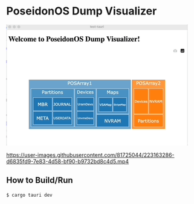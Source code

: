 # PoseidonOS Dump Visualizer

![POS core dump analyzer](./dump-concept.gif)

https://user-images.githubusercontent.com/81725044/223163286-d6835fd9-7e83-4d58-bf90-b9732bd8c4d5.mp4

## How to Build/Run
```bash
$ cargo tauri dev
```




